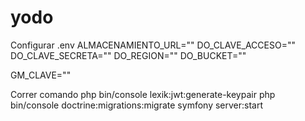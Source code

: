 # yodo

Configurar .env
ALMACENAMIENTO_URL=""
DO_CLAVE_ACCESO=""
DO_CLAVE_SECRETA=""
DO_REGION=""
DO_BUCKET=""

GM_CLAVE=""


Correr comando
php bin/console lexik:jwt:generate-keypair
php bin/console doctrine:migrations:migrate
symfony server:start